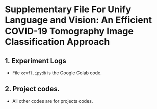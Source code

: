 # Supplementary File For Unify Language and Vision: An Efficient COVID-19 Tomography Image Classification Approach

## 1. Experiment Logs

* File `covfl.ipydb` is the Google Colab code.

## 2. Project codes.

* All other codes are for projects codes.